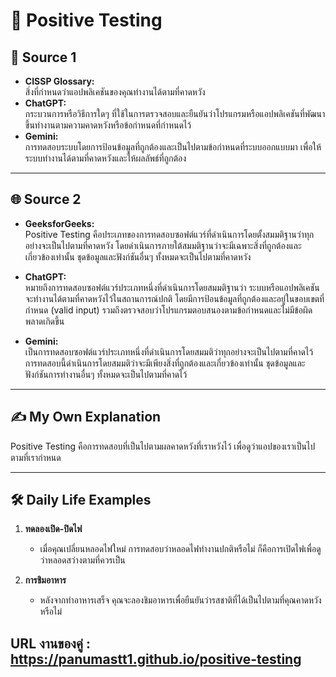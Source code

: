 # 🧪 Positive Testing  

## 📖 **Source 1**  
- **CISSP Glossary:**  
  สิ่งที่กำหนดว่าแอปพลิเคชันของคุณทำงานได้ตามที่คาดหวัง  
- **ChatGPT:**  
  กระบวนการหรือวิธีการใดๆ ที่ใช้ในการตรวจสอบและยืนยันว่าโปรแกรมหรือแอปพลิเคชันที่พัฒนาขึ้นทำงานตามความคาดหวังหรือข้อกำหนดที่กำหนดไว้  
- **Gemini:**  
  การทดสอบระบบโดยการป้อนข้อมูลที่ถูกต้องและเป็นไปตามข้อกำหนดที่ระบบออกแบบมา เพื่อให้ระบบทำงานได้ตามที่คาดหวังและให้ผลลัพธ์ที่ถูกต้อง  

---

## 🌐 **Source 2** 
- **GeeksforGeeks:**  
  Positive Testing คือประเภทของการทดสอบซอฟต์แวร์ที่ดำเนินการโดยตั้งสมมติฐานว่าทุกอย่างจะเป็นไปตามที่คาดหวัง โดยดำเนินการภายใต้สมมติฐานว่าจะมีเฉพาะสิ่งที่ถูกต้องและเกี่ยวข้องเท่านั้น ชุดข้อมูลและฟังก์ชันอื่นๆ ทั้งหมดจะเป็นไปตามที่คาดหวัง  

- **ChatGPT:**  
  หมายถึงการทดสอบซอฟต์แวร์ประเภทหนึ่งที่ดำเนินการโดยสมมติฐานว่า ระบบหรือแอปพลิเคชันจะทำงานได้ตามที่คาดหวังไว้ในสถานการณ์ปกติ โดยมีการป้อนข้อมูลที่ถูกต้องและอยู่ในขอบเขตที่กำหนด (valid input) รวมถึงตรวจสอบว่าโปรแกรมตอบสนองตามข้อกำหนดและไม่มีข้อผิดพลาดเกิดขึ้น  

- **Gemini:**  
  เป็นการทดสอบซอฟต์แวร์ประเภทหนึ่งที่ดำเนินการโดยสมมติว่าทุกอย่างจะเป็นไปตามที่คาดไว้  การทดสอบนี้ดำเนินการโดยสมมติว่าจะมีเพียงสิ่งที่ถูกต้องและเกี่ยวข้องเท่านั้น ชุดข้อมูลและฟังก์ชันการทำงานอื่นๆ ทั้งหมดจะเป็นไปตามที่คาดไว้  

---

## ✍️ **My Own Explanation**  
Positive Testing คือการทดสอบที่เป็นไปตามผลคาดหวังที่เราหวังไว้ เพื่อดูว่าแอปของเราเป็นไปตามที่เรากำหนด  

---

## 🛠️ **Daily Life Examples**  
1. **ทดลองเปิด-ปิดไฟ**  
   - เมื่อคุณเปลี่ยนหลอดไฟใหม่ การทดสอบว่าหลอดไฟทำงานปกติหรือไม่ ก็คือการเปิดไฟเพื่อดูว่าหลอดสว่างตามที่ควรเป็น  

2. **การชิมอาหาร**  
   - หลังจากทำอาหารเสร็จ คุณจะลองชิมอาหารเพื่อยืนยันว่ารสชาติที่ได้เป็นไปตามที่คุณคาดหวังหรือไม่  

URL งานของคู่ : https://panumastt1.github.io/positive-testing
---
